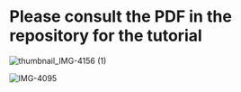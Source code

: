 # Please consult the PDF in the repository for the tutorial


![thumbnail_IMG-4156 (1)](https://user-images.githubusercontent.com/115032118/205997147-1e3bf322-a67e-480d-afa9-78457cb054ad.jpg)



![IMG-4095](https://user-images.githubusercontent.com/115032118/201990720-6f2fc6e2-5c45-42fc-9d3c-2e35c27e81e6.jpg)
